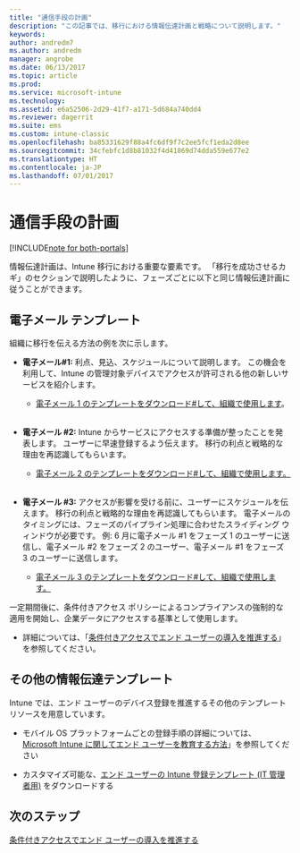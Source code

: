 ```yaml
---
title: "通信手段の計画"
description: "この記事では、移行における情報伝達計画と戦略について説明します。"
keywords: 
author: andredm7
ms.author: andredm
manager: angrobe
ms.date: 06/13/2017
ms.topic: article
ms.prod: 
ms.service: microsoft-intune
ms.technology: 
ms.assetid: e6a52506-2d29-41f7-a171-5d684a740dd4
ms.reviewer: dagerrit
ms.suite: ems
ms.custom: intune-classic
ms.openlocfilehash: ba85331629f88a4fc6df9f7c2ee5fcf1eda2d8ee
ms.sourcegitcommit: 34cfebfc1d8b81032f4d41869d74dda559e677e2
ms.translationtype: HT
ms.contentlocale: ja-JP
ms.lasthandoff: 07/01/2017
---
```

# <a name="plan-communications"></a>通信手段の計画 

[!INCLUDE[note for both-portals](./includes/note-for-both-portals.md)]

情報伝達計画は、Intune 移行における重要な要素です。 「移行を成功させるカギ」のセクションで説明したように、フェーズごとに以下と同じ情報伝達計画に従うことができます。

## <a name="e-mail-templates"></a>電子メール テンプレート

組織に移行を伝える方法の例を次に示します。

-   **電子メール\#1:** 利点、見込、スケジュールについて説明します。 この機会を利用して、Intune の管理対象デバイスでアクセスが許可される他の新しいサービスを紹介します。

    -   [電子メール 1 のテンプレートをダウンロード\#して、組織で使用します](https://gallery.technet.microsoft.com/Intune-migration-guide-end-e3209b35)。
<br></br>

-   **電子メール \#2:** Intune からサービスにアクセスする準備が整ったことを発表します。 ユーザーに早速登録するよう伝えます。 移行の利点と戦略的な理由を再認識してもらいます。

    -   [電子メール 2 のテンプレートをダウンロード\#して、組織で使用します。](https://gallery.technet.microsoft.com/Intune-migration-guide-end-a9d25eb5)
<br></br>

-   **電子メール \#3:** アクセスが影響を受ける前に、ユーザーにスケジュールを伝えます。 移行の利点と戦略的な理由を再認識してもらいます。 電子メールのタイミングには、フェーズのパイプライン処理に合わせたスライディング ウィンドウが必要です。 例:  6 月に電子メール \#1 をフェーズ 1 のユーザーに送信し、電子メール \#2 をフェーズ 2 のユーザー、電子メール \#1 をフェーズ 3 のユーザーに送信します。

    -   [電子メール 3 のテンプレートをダウンロード\#して、組織で使用します。](https://gallery.technet.microsoft.com/Intune-migration-guide-end-831521b5)

一定期間後に、条件付きアクセス ポリシーによるコンプライアンスの強制的な適用を開始し、企業データにアクセスする基準として使用します。

-   詳細については、「[条件付きアクセスでエンド ユーザーの導入を推進する](migration-guide-drive-adoption.md)」を参照してください。

## <a name="additional-communication-templates"></a>その他の情報伝達テンプレート

Intune では、エンド ユーザーのデバイス登録を推進するその他のテンプレート リソースを用意しています。

-   モバイル OS プラットフォームごとの登録手順の詳細については、[Microsoft Intune に関してエンド ユーザーを教育する方法](/intune/end-user-educate)」を参照してください

-   カスタマイズ可能な、[エンド ユーザーの Intune 登録テンプレート (IT 管理者用)](https://gallery.technet.microsoft.com/End-user-Intune-enrollment-55dfd64a) をダウンロードする

## <a name="next-steps"></a>次のステップ

[条件付きアクセスでエンド ユーザーの導入を推進する](migration-guide-drive-adoption.md)
